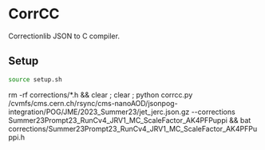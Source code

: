 # CorrCC

Correctionlib JSON to C compiler.

## Setup

```bash
source setup.sh
```
rm -rf corrections/*.h &&  clear ; clear ; python corrcc.py /cvmfs/cms.cern.ch/rsync/cms-nanoAOD/jsonpog-integration/POG/JME/2023_Summer23/jet_jerc.json.gz --corrections Summer23Prompt23_RunCv4_JRV1_MC_ScaleFactor_AK4PFPuppi && bat corrections/Summer23Prompt23_RunCv4_JRV1_MC_ScaleFactor_AK4PFPuppi.h
